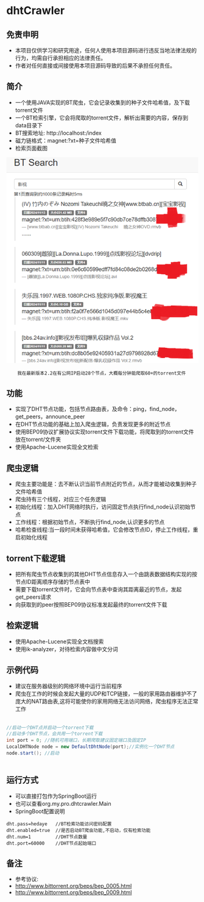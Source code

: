 # dhtCrawler

## 免责申明
* 本项目仅供学习和研究用途，任何人使用本项目源码进行违反当地法律法规的行为，均需自行承担相应的法律责任。
* 作者对任何直接或间接使用本项目源码导致的后果不承担任何责任。

## 简介
* 一个使用JAVA实现的BT爬虫，它会记录收集到的种子文件哈希值，及下载torrent文件
* 一个BT检索引擎，它会将爬取的torrent文件，解析出需要的内容，保存到data目录下
* BT搜索地址: http://localhost:/index
* 磁力链格式：magnet:?xt=种子文件哈希值
* 检索页面截图

![检索实例图](search1.png)

```
	我在最新版本2.2在有公网IP启动28个节点，大概每分钟能爬取60+的torrent文件
```

## 功能

* 实现了DHT节点功能，包括节点路由表，及命令：ping，find_node，get_peers，announce_peer
* 在DHT节点功能的基础上加入爬虫逻辑，负责发现更多的附近节点
* 使用BEP09协议扩展协议实现torrent文件下载功能，将爬取到的torrent文件放在torrent/文件夹
* 使用Apache-Lucene实现全文检索

## 爬虫逻辑

* 爬虫主要功能是：去不断认识当前节点附近的节点，从而才能被动收集到种子文件哈希值
* 爬虫持有三个线程，对应三个任务逻辑
* 初始化线程：加入DHT网络时执行，访问固定节点执行find_node认识初始节点
* 工作线程：根据初始节点，不断执行find_node,认识更多的节点
* 哈希检查线程:当一段时间未获得哈希值，它会修改节点ID，停止工作线程，重启初始化线程

## torrent下载逻辑

* 把所有爬虫节点收集到的其他DHT节点信息存入一个由跳表数据结构实现的按节点ID距离顺序存储的节点表中
* 需要下载torrent文件时，它会向节点表中查询其距离最近的节点，发起get_peers请求
* 向获取到的peer按照BEP09协议标准发起最终的torrent文件下载 

## 检索逻辑

* 使用Apache-Lucene实现全文档搜索
* 使用ik-analyzer，对待检索内容做中文分词

## 示例代码

* 建议在服务器级别的网络环境中运行当前程序
* 爬虫在工作的时候会发起大量的UDP和TCP链接，一般的家用路由器维护不了庞大的NAT路由表,这将可能使你的家用网络无法访问网络，爬虫程序无法正常工作

```java

//启动一个DHT点并启动一个torrent下载
//启动多个DHT节点，会共用一个torrent下载
int port = 0; //随机可用端口，长期爬取建议固定端口及固定IP
LocalDHTNode node = new DefaultDhtNode(port);//实例化一个DHT节点
node.start(); //启动
			
```

## 运行方式

* 可以直接打包作为SpringBoot运行
* 也可以查看org.my.pro.dhtcrawler.Main
* SpringBoot配置说明
```
dht.pass=hedaye   //BT检索功能访问密码配置
dht.enabled=true  //是否启动BT爬虫功能,不启动，仅有检索功能
dht.num=1         //DHT节点数量
dht.port=60000    //DHT节点起始端口

```

## 备注

* 参考协议: 
* http://www.bittorrent.org/beps/bep_0005.html
* http://www.bittorrent.org/beps/bep_0009.html

